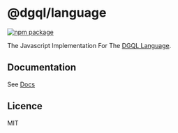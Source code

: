 # @dgql/language

<a href="https://badge.fury.io/js/%40dgql%2Flanguage">
  <img alt="npm package" src="https://badge.fury.io/js/%40dgql%2Flanguage.svg">
</a>

The Javascript Implementation For The [DGQL Language](https://github.com/danstarns/dgql).

## Documentation

See [Docs](https://github.com/danstarns/DGQL/blob/main/docs/index.md)

## Licence

MIT
